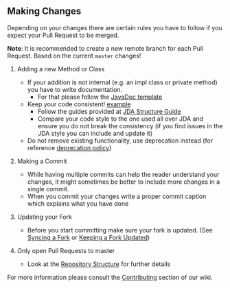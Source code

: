 
## Making Changes

Depending on your changes there are certain rules you have to follow if you expect
your Pull Request to be merged.

**Note**: It is recommended to create a new remote branch for each Pull Request. 
Based on the current `master` changes!

1. Adding a new Method or Class
    - If your addition is not internal (e.g. an impl class or private method) you have to write documentation.
        - For that please follow the [JavaDoc template](https://jda.wiki/contributing/structure-guide/#javadoc)
    - Keep your code consistent! [example](https://jda.wiki/contributing/contributing/#making-changes)
        - Follow the guides provided at [JDA Structure Guide](https://jda.wiki/contributing/structure-guide/)
        - Compare your code style to the one used all over JDA and ensure you
          do not break the consistency (if you find issues in the JDA style you can include and update it)
    - Do not remove existing functionality, use deprecation instead (for reference [deprecation policy](https://github.com/discord-jda/JDA?tab=readme-ov-file#versioning-and-deprecation-policy))

2. Making a Commit
    - While having multiple commits can help the reader understand your changes, it might sometimes be
      better to include more changes in a single commit.
    - When you commit your changes write a proper commit caption which explains what you have done

3. Updating your Fork
    - Before you start committing make sure your fork is updated.
      (See [Syncing a Fork](https://docs.github.com/en/pull-requests/collaborating-with-pull-requests/working-with-forks/syncing-a-fork)
      or [Keeping a Fork Updated](https://thoughtbot.com/blog/keeping-a-github-fork-updated))
      
4. Only open Pull Requests to master
    - Look at the [Repository Structure](https://jda.wiki/contributing/repository-structure/) for further details
      
For more information please consult the [Contributing](https://jda.wiki/contributing/contributing/)
section of our wiki.
